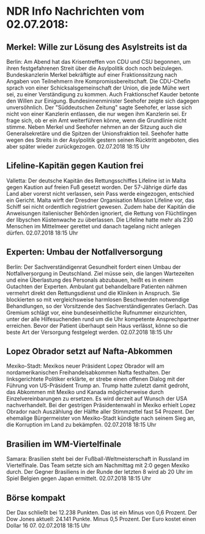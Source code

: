 # NDR Info Nachrichten vom 02.07.2018:


## Merkel: Wille zur Lösung des Asylstreits ist da
Berlin: Am Abend hat das Krisentreffen von CDU und CSU begonnen, um ihren festgefahrenen Streit über die Asylpolitik doch noch beizulegen. Bundeskanzlerin Merkel bekräftigte auf einer Fraktionssitzung nach Angaben von Teilnehmern ihre Kompromissbereitschaft. Die CDU-Chefin sprach von einer Schicksalsgemeinschaft der Union, die jede Mühe wert sei, zu einer Verständigung zu kommen. Auch Fraktionschef Kauder betonte den Willen zur Einigung. Bundesinnenminister Seehofer zeigte sich dagegen unversöhnlich. Der "Süddeutschen Zeitung" sagte Seehofer, er lasse sich nicht von einer Kanzlerin entlassen, die nur wegen ihm Kanzlerin sei. Er frage sich, ob er ein Amt weiterführen könne, wenn die Grundlinie nicht stimme. Neben Merkel und Seehofer nehmen an der Sitzung auch die Generalsekretäre und die Spitzen der Unionsfraktion teil. Seehofer hatte wegen des Streits in der Asylpolitik gestern seinen Rücktritt angeboten, dies aber später wieder zurückgezogen. 02.07.2018 18:15 Uhr 

## Lifeline-Kapitän gegen Kaution frei
Valletta: Der deutsche Kapitän des Rettungsschiffes Lifeline ist in Malta gegen Kaution auf freien Fuß gesetzt worden. Der 57-Jährige dürfe das Land aber vorerst nicht verlassen, sein Pass werde eingezogen, entschied ein Gericht. Malta wirft der Dresdner Organisation Mission Lifeline vor, das Schiff sei nicht ordentlich registriert gewesen. Zudem habe der Kapitän die Anweisungen italienischer Behörden ignoriert, die Rettung von Flüchtlingen der libyschen Küstenwache zu überlassen. Die Lifeline hatte mehr als 230 Menschen im Mittelmeer gerettet und danach tagelang nicht anlegen dürfen. 02.07.2018 18:15 Uhr 

## Experten: Umbau der Notfallversorgung
Berlin: Der Sachverständigenrat Gesundheit fordert einen Umbau der Notfallversorgung in Deutschland. Ziel müsse sein, die langen Wartezeiten und eine Überlastung des Personals abzubauen, heißt es in einem Gutachten der Experten. Ambulant gut behandelbare Patienten nähmen vermehrt direkt den Rettungsdienst und die Kliniken in Anspruch. Sie blockierten so mit vergleichsweise harmlosen Beschwerden notwendige Behandlungen, so der Vorsitzende des Sachverständigenrates Gerlach. Das Gremium schlägt vor, eine bundeseinheitliche Rufnummer einzurichten, unter der alle Hilfesuchenden rund um die Uhr kompetente Ansprechpartner erreichen. Bevor der Patient überhaupt sein Haus verlässt, könne so die beste Art der Versorgung festgelegt werden. 02.07.2018 18:15 Uhr 

## Lopez Obrador setzt auf Nafta-Abkommen
Mexiko-Stadt:	Mexikos neuer Präsident Lopez Obrador will am nordamerikanischen Freihandelsabkommen Nafta festhalten. Der linksgerichtete Politiker erklärte, er strebe einen offenen Dialog mit der Führung von US-Präsident Trump an. Trump hatte zuletzt damit gedroht, das Abkommen mit Mexiko und Kanada möglicherweise durch Einzelvereinbarungen zu ersetzen. Es wird derzeit auf Wunsch der USA nachverhandelt. Bei der gestrigen Präsidentenwahl in Mexiko erhielt Lopez Obrador nach Auszählung der Hälfte aller Stimmzettel fast 54 Prozent. Der ehemalige Bürgermeister von Mexiko-Stadt kündigte nach seinem Sieg an, die Korruption im Land zu bekämpfen. 02.07.2018 18:15 Uhr 

## Brasilien im WM-Viertelfinale
Samara: Brasilien steht bei der Fußball-Weltmeisterschaft in Russland im Viertelfinale. Das Team setzte sich am Nachmittag mit 2:0 gegen Mexiko durch. Der Gegner Brasiliens in der Runde der letzten 8 wird ab 20 Uhr im Spiel Belgien gegen Japan ermittelt. 02.07.2018 18:15 Uhr 

## Börse kompakt
Der Dax schließt bei 12.238 Punkten. Das ist ein Minus von 0,6 Prozent. Der Dow Jones aktuell: 24.141 Punkte. Minus 0,5 Prozent. Der Euro kostet einen Dollar 16 07. 02.07.2018 18:15 Uhr 
